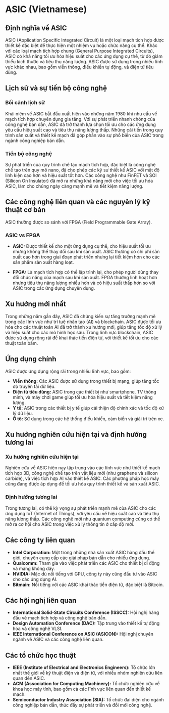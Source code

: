 # ASIC (Vietnamese)

## Định nghĩa về ASIC

ASIC (Application Specific Integrated Circuit) là một loại mạch tích hợp được thiết kế đặc biệt để thực hiện một nhiệm vụ hoặc chức năng cụ thể. Khác với các loại mạch tích hợp chung (General Purpose Integrated Circuits), ASIC có khả năng tối ưu hóa hiệu suất cho các ứng dụng cụ thể, từ đó giảm thiểu kích thước và tiêu thụ năng lượng. ASIC được sử dụng trong nhiều lĩnh vực khác nhau, bao gồm viễn thông, điều khiển tự động, và điện tử tiêu dùng.

## Lịch sử và sự tiến bộ công nghệ

### Bối cảnh lịch sử

Khái niệm về ASIC bắt đầu xuất hiện vào những năm 1980 khi nhu cầu về mạch tích hợp chuyên dụng gia tăng. Với sự phát triển nhanh chóng của công nghệ bán dẫn, ASIC đã trở thành lựa chọn tối ưu cho các ứng dụng yêu cầu hiệu suất cao và tiêu thụ năng lượng thấp. Những cải tiến trong quy trình sản xuất và thiết kế mạch đã góp phần vào sự phổ biến của ASIC trong ngành công nghiệp bán dẫn.

### Tiến bộ công nghệ

Sự phát triển của quy trình chế tạo mạch tích hợp, đặc biệt là công nghệ chế tạo trên quy mô nano, đã cho phép các kỹ sư thiết kế ASIC với mật độ linh kiện cao hơn và hiệu suất tốt hơn. Các công nghệ như FinFET và SOI (Silicon On Insulator) đã mở ra những khả năng mới cho việc tối ưu hóa ASIC, làm cho chúng ngày càng mạnh mẽ và tiết kiệm năng lượng.

## Các công nghệ liên quan và các nguyên lý kỹ thuật cơ bản

ASIC thường được so sánh với FPGA (Field Programmable Gate Array). 

### ASIC vs FPGA

- **ASIC:** Được thiết kế cho một ứng dụng cụ thể, cho hiệu suất tối ưu nhưng không thể thay đổi sau khi sản xuất. ASIC thường có chi phí sản xuất cao hơn trong giai đoạn phát triển nhưng lại tiết kiệm hơn cho các sản phẩm sản xuất hàng loạt.
  
- **FPGA:** Là mạch tích hợp có thể lập trình lại, cho phép người dùng thay đổi chức năng của mạch sau khi sản xuất. FPGA thường linh hoạt hơn nhưng tiêu thụ năng lượng nhiều hơn và có hiệu suất thấp hơn so với ASIC trong các ứng dụng chuyên dụng.

## Xu hướng mới nhất

Trong những năm gần đây, ASIC đã chứng kiến sự tăng trưởng mạnh mẽ trong các lĩnh vực như trí tuệ nhân tạo (AI) và blockchain. ASIC được tối ưu hóa cho các thuật toán AI đã trở thành xu hướng mới, giúp tăng tốc độ xử lý và hiệu suất cho các mô hình học sâu. Trong lĩnh vực blockchain, ASIC được sử dụng rộng rãi để khai thác tiền điện tử, với thiết kế tối ưu cho các thuật toán băm.

## Ứng dụng chính

ASIC được ứng dụng rộng rãi trong nhiều lĩnh vực, bao gồm:

- **Viễn thông:** Các ASIC được sử dụng trong thiết bị mạng, giúp tăng tốc độ truyền tải dữ liệu.
- **Điện tử tiêu dùng:** ASIC trong các thiết bị như smartphone, TV thông minh, và máy chơi game giúp tối ưu hóa hiệu suất và tiết kiệm năng lượng.
- **Y tế:** ASIC trong các thiết bị y tế giúp cải thiện độ chính xác và tốc độ xử lý dữ liệu.
- **Ô tô:** Sử dụng trong các hệ thống điều khiển, cảm biến và giải trí trên xe.

## Xu hướng nghiên cứu hiện tại và định hướng tương lai

### Xu hướng nghiên cứu hiện tại

Nghiên cứu về ASIC hiện nay tập trung vào các lĩnh vực như thiết kế mạch tích hợp 3D, công nghệ chế tạo trên vật liệu mới (như graphene và silicon carbide), và việc tích hợp AI vào thiết kế ASIC. Các phương pháp học máy cũng đang được áp dụng để tối ưu hóa quy trình thiết kế và sản xuất ASIC.

### Định hướng tương lai

Trong tương lai, có thể kỳ vọng sự phát triển mạnh mẽ của ASIC cho các ứng dụng IoT (Internet of Things), với yêu cầu về hiệu suất cao và tiêu thụ năng lượng thấp. Các công nghệ mới như quantum computing cũng có thể mở ra cơ hội cho ASIC trong việc xử lý thông tin ở cấp độ mới.

## Các công ty liên quan

- **Intel Corporation:** Một trong những nhà sản xuất ASIC hàng đầu thế giới, chuyên cung cấp các giải pháp bán dẫn cho nhiều ứng dụng.
- **Qualcomm:** Tham gia vào việc phát triển các ASIC cho thiết bị di động và mạng không dây.
- **NVIDIA:** Mặc dù nổi tiếng với GPU, công ty này cũng đầu tư vào ASIC cho các ứng dụng AI.
- **Bitmain:** Nổi tiếng với các ASIC khai thác tiền điện tử, đặc biệt là Bitcoin.

## Các hội nghị liên quan

- **International Solid-State Circuits Conference (ISSCC):** Hội nghị hàng đầu về mạch tích hợp và công nghệ bán dẫn.
- **Design Automation Conference (DAC):** Tập trung vào thiết kế tự động hóa và công nghệ VLSI.
- **IEEE International Conference on ASIC (ASICON):** Hội nghị chuyên ngành về ASIC và các công nghệ liên quan.

## Các tổ chức học thuật

- **IEEE (Institute of Electrical and Electronics Engineers):** Tổ chức lớn nhất thế giới về kỹ thuật điện và điện tử, với nhiều nhóm nghiên cứu liên quan đến ASIC.
- **ACM (Association for Computing Machinery):** Tổ chức nghiên cứu về khoa học máy tính, bao gồm cả các lĩnh vực liên quan đến thiết kế mạch.
- **Semiconductor Industry Association (SIA):** Tổ chức đại diện cho ngành công nghiệp bán dẫn, thúc đẩy sự phát triển và đổi mới công nghệ.